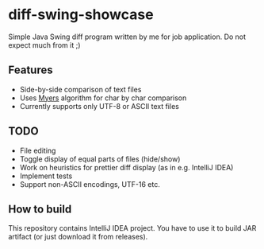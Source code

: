 # diff-swing-showcase

Simple Java Swing diff program written by me for job application. Do not expect much from it ;)

## Features

- Side-by-side comparison of text files
- Uses [Myers](https://neil.fraser.name/writing/diff/myers.pdf) algorithm for char by char comparison
- Currently supports only UTF-8 or ASCII text files

## TODO

- File editing
- Toggle display of equal parts of files (hide/show)
- Work on heuristics for prettier diff display (as in e.g. IntelliJ IDEA)
- Implement tests
- Support non-ASCII encodings, UTF-16 etc.

## How to build

This repository contains IntelliJ IDEA project. You have to use it to build JAR artifact (or just download it from releases).
